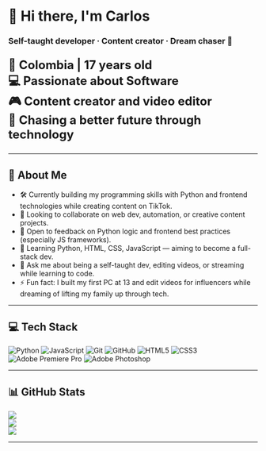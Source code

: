 # 👋 Hi there, I'm Carlos

### Self-taught developer · Content creator · Dream chaser 🚀

<p style="font-size:24px; font-weight:bold;">
📍 Colombia | 17 years old<br>
💻 Passionate about Software<br>
🎮 Content creator and video editor<br>
🚀 Chasing a better future through technology
</p>

---

## 🧠 About Me

- 🛠️ Currently building my programming skills with Python and frontend technologies while creating content on TikTok.
- 🤝 Looking to collaborate on web dev, automation, or creative content projects.
- 🙌 Open to feedback on Python logic and frontend best practices (especially JS frameworks).
- 🌱 Learning Python, HTML, CSS, JavaScript — aiming to become a full-stack dev.
- 💬 Ask me about being a self-taught dev, editing videos, or streaming while learning to code.
- ⚡ Fun fact: I built my first PC at 13 and edit videos for influencers while dreaming of lifting my family up through tech.

---

## 💻 Tech Stack
![Python](https://img.shields.io/badge/python-3670A0?style=for-the-badge&logo=python&logoColor=ffdd54)
![JavaScript](https://img.shields.io/badge/javascript-%23323330.svg?style=for-the-badge&logo=javascript&logoColor=%23F7DF1E)
![Git](https://img.shields.io/badge/git-%23F05033.svg?style=for-the-badge&logo=git&logoColor=white)
![GitHub](https://img.shields.io/badge/github-%23121011.svg?style=for-the-badge&logo=github&logoColor=white)
![HTML5](https://img.shields.io/badge/html5-%23E34F26.svg?style=for-the-badge&logo=html5&logoColor=white)
![CSS3](https://img.shields.io/badge/css3-%231572B6.svg?style=for-the-badge&logo=css3&logoColor=white)
![Adobe Premiere Pro](https://img.shields.io/badge/Adobe%20Premiere%20Pro-9999FF.svg?style=for-the-badge&logo=Adobe%20Premiere%20Pro&logoColor=white)
![Adobe Photoshop](https://img.shields.io/badge/adobe%20photoshop-%2331A8FF.svg?style=for-the-badge&logo=adobe%20photoshop&logoColor=white)

---

## 📊 GitHub Stats

![](https://github-readme-stats.vercel.app/api?username=EnigbaseDev&theme=highcontrast&hide_border=false&include_all_commits=true&count_private=true)<br/>
![](https://nirzak-streak-stats.vercel.app/?user=EnigbaseDev&theme=highcontrast&hide_border=false)<br/>
![](https://github-readme-stats.vercel.app/api/top-langs/?username=EnigbaseDev&theme=highcontrast&hide_border=false&layout=compact)

---

